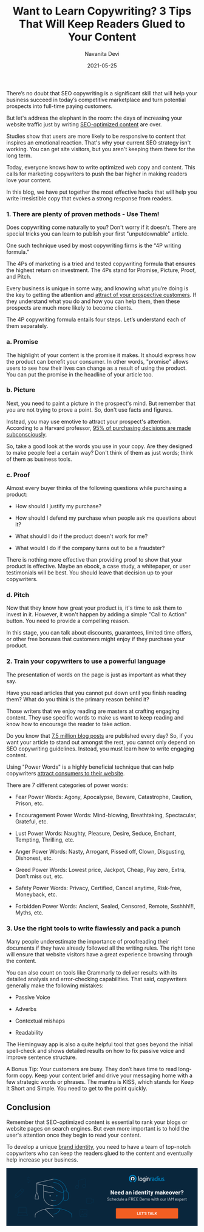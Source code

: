 ﻿---
type: fuel
title: "Want to Learn Copywriting? 3 Tips That Will Keep Readers Glued to Your Content"
date: "2021-05-25"
coverImage: "learn-copywriting.jpg"
tags: ["loginradius"]
featured: false 
author: "Navanita Devi"
description: "Users are more likely to be receptive to content that inspires an emotional reaction. That’s why your current SEO strategy isn’t working. You can get site visitors, but you aren’t keeping them there for the long term. Check out our list of the most effective copywriting hacks that will help you increase your writing productivity and effectiveness."
metadescription: "If your copywriters are only great at SEO texts, it’s not enough. This article tells you how to write irresistible copy that evokes a strong response from readers."
metatitle: "Learn top 3 copywriting tips and tricks for impressive growth"
---
There’s no doubt that SEO copywriting is a significant skill that will help your business succeed in today’s competitive marketplace and turn potential prospects into full-time paying customers.

  

But let's address the elephant in the room: the days of increasing your website traffic just by writing [SEO-optimized content](https://www.loginradius.com/blog/fuel/2021/03/how-to-drive-in-the-highest-quality-leads-in-2021-with-content-and-seo/) are over.

  

Studies show that users are more likely to be responsive to content that inspires an emotional reaction. That's why your current SEO strategy isn't working. You can get site visitors, but you aren't keeping them there for the long term.

  

Today, everyone knows how to write optimized web copy and content. This calls for marketing copywriters to push the bar higher in making readers love your content.

  

In this blog, we have put together the most effective hacks that will help you write irresistible copy that evokes a strong response from readers.

### 1. There are plenty of proven methods - Use Them!

  

Does copywriting come naturally to you? Don't worry if it doesn't. There are special tricks you can learn to publish your first "unputdownable" article.

  

One such technique used by most copywriting firms is the “4P writing formula.”

  

The 4Ps of marketing is a tried and tested copywriting formula that ensures the highest return on investment. The 4Ps stand for Promise, Picture, Proof, and Pitch.

  

Every business is unique in some way, and knowing what you’re doing is the key to getting the attention and [attract of your prospective customers](https://www.loginradius.com/blog/fuel/2021/02/attract-consumers-to-your-website/). If they understand what you do and how you can help them, then these prospects are much more likely to become clients.

  

The 4P copywriting formula entails four steps. Let’s understand each of them separately.

  

### a. Promise

  

The highlight of your content is the promise it makes. It should express how the product can benefit your consumer. In other words, "promise" allows users to see how their lives can change as a result of using the product. You can put the promise in the headline of your article too.

  

### b. Picture

  

Next, you need to paint a picture in the prospect's mind. But remember that you are not trying to prove a point. So, don't use facts and figures.

  

Instead, you may use emotive to attract your prospect's attention. According to a Harvard professor, [95% of purchasing decisions are made subconsciously](https://www.inc.com/logan-chierotti/harvard-professor-says-95-of-purchasing-decisions-are-subconscious.html).

  

So, take a good look at the words you use in your copy. Are they designed to make people feel a certain way? Don't think of them as just words; think of them as business tools.

  

### c. Proof

  

Almost every buyer thinks of the following questions while purchasing a product:

  

-   How should I justify my purchase?
    
-   How should I defend my purchase when people ask me questions about it?
    
-   What should I do if the product doesn't work for me?
    
-   What would I do if the company turns out to be a fraudster?
    

  

There is nothing more effective than providing proof to show that your product is effective. Maybe an ebook, a case study, a whitepaper, or user testimonials will be best. You should leave that decision up to your copywriters.

  

### d. Pitch

  

Now that they know how great your product is, it's time to ask them to invest in it. However, it won't happen by adding a simple "Call to Action" button. You need to provide a compelling reason.

  

In this stage, you can talk about discounts, guarantees, limited time offers, or other free bonuses that customers might enjoy if they purchase your product.

### 2. Train your copywriters to use a powerful language

  

The presentation of words on the page is just as important as what they say.

  

Have you read articles that you cannot put down until you finish reading them? What do you think is the primary reason behind it?

  

Those writers that we enjoy reading are masters at crafting engaging content. They use specific words to make us want to keep reading and know how to encourage the reader to take action.

  

Do you know that [7.5 million blog posts](https://letter.ly/how-many-blog-posts-are-published-per-day/#:~:text=7.5%20million%20blog%20posts%20are%20published%20every%20day.&text=You%20see%2C%20the%20vast%20majority,blogging%20habits%20of%20individual%20bloggers.) are published every day? So, if you want your article to stand out amongst the rest, you cannot only depend on SEO copywriting guidelines. Instead, you must learn how to write engaging content.

  

Using "Power Words" is a highly beneficial technique that can help copywriters [attract consumers to their website](https://www.loginradius.com/blog/fuel/2021/02/attract-consumers-to-your-website/).

  

There are 7 different categories of power words:

  

-   Fear Power Words: Agony, Apocalypse, Beware, Catastrophe, Caution, Prison, etc.
    
-   Encouragement Power Words: Mind-blowing, Breathtaking, Spectacular, Grateful, etc.
    
-   Lust Power Words: Naughty, Pleasure, Desire, Seduce, Enchant, Tempting, Thrilling, etc.
    
-   Anger Power Words: Nasty, Arrogant, Pissed off, Clown, Disgusting, Dishonest, etc.
    
-   Greed Power Words: Lowest price, Jackpot, Cheap, Pay zero, Extra, Don’t miss out, etc.
    
-   Safety Power Words: Privacy, Certified, Cancel anytime, Risk-free, Moneyback, etc.
    
-   Forbidden Power Words: Ancient, Sealed, Censored, Remote, Ssshhh!!!, Myths, etc.
    

### 3. Use the right tools to write flawlessly and pack a punch

  

Many people underestimate the importance of proofreading their documents if they have already followed all the writing rules. The right tone will ensure that website visitors have a great experience browsing through the content.

  

You can also count on tools like Grammarly to deliver results with its detailed analysis and error-checking capabilities. That said, copywriters generally make the following mistakes:

  

-   Passive Voice
    
-   Adverbs
    
-   Contextual mishaps
    
-   Readability
    

  

The Hemingway app is also a quite helpful tool that goes beyond the initial spell-check and shows detailed results on how to fix passive voice and improve sentence structure.

  

A Bonus Tip: Your customers are busy. They don’t have time to read long-form copy. Keep your content brief and drive your messaging home with a few strategic words or phrases. The mantra is KISS, which stands for Keep It Short and Simple. You need to get to the point quickly.

## Conclusion

Remember that SEO-optimized content is essential to rank your blogs or website pages on search engines. But even more important is to hold the user's attention once they begin to read your content.

  

To develop a unique [brand identity](https://www.loginradius.com/blog/fuel/2021/04/does-your-website-imagery-reflect-your-brand-identity/), you need to have a team of top-notch copywriters who can keep the readers glued to the content and eventually help increase your business.

[![book-a-demo-Consultation](Book-a-demo.png)](https://www.loginradius.com/book-a-demo/)
